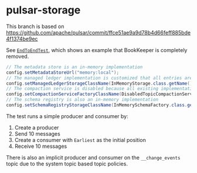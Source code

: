 # pulsar-storage

This branch is based on https://github.com/apache/pulsar/commit/ffce51ae9a9d78b4d66feff885bde4f1374be9ec

See [`EndToEndTest`](./src/test/java/io/bewaremypower/github/EndToEndTest.java), which shows an example that BookKeeper is completely removed.

```java
// The metadata store is an in-memory implementation
config.setMetadataStoreUrl("memory:local");
// The managed ledger implementation is customized that all entries are stored in memory
config.setManagedLedgerStorageClassName(InMemoryStorage.class.getName());
// The compaction service is disabled because all existing implementations are based on BookKeeper
config.setCompactionServiceFactoryClassName(DisabledTopicCompactionService.class.getName());
// The schema registry is also an in-memory implementation
config.setSchemaRegistryStorageClassName(InMemorySchemaFactory.class.getName());
```

The test runs a simple producer and consumer by:
1. Create a producer
2. Send 10 messages
3. Create a consumer with `Earliest` as the initial position
4. Receive 10 messages

There is also an implicit producer and consumer on the `__change_events` topic due to the system topic based topic policies.
